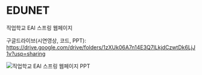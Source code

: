 # EDUNET
직업학교 EAI 스프링 웹페이지

구글드라이브(시연영상, 코드, PPT): https://drive.google.com/drive/folders/1zXUk06A7n14E3Q7lLkjdCzwtDk6LjJ1v?usp=sharing

![직업학교 EAI 스프링 웹페이지 PPT](https://github.com/user-attachments/assets/15ad8968-32bc-4cb3-a702-9f41c7d4585e)
